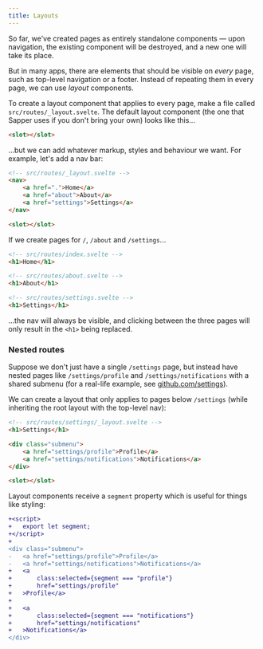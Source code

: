 ```yaml
---
title: Layouts
---
```


So far, we've created pages as entirely standalone components — upon navigation, the existing component will be destroyed, and a new one will take its place.

But in many apps, there are elements that should be visible on *every* page, such as top-level navigation or a footer. Instead of repeating them in every page, we can use *layout* components.

To create a layout component that applies to every page, make a file called `src/routes/_layout.svelte`. The default layout component (the one that Sapper uses if you don't bring your own) looks like this...

```html
<slot></slot>
```

...but we can add whatever markup, styles and behaviour we want. For example, let's add a nav bar:

```html
<!-- src/routes/_layout.svelte -->
<nav>
	<a href=".">Home</a>
	<a href="about">About</a>
	<a href="settings">Settings</a>
</nav>

<slot></slot>
```

If we create pages for `/`, `/about` and `/settings`...

```html
<!-- src/routes/index.svelte -->
<h1>Home</h1>
```

```html
<!-- src/routes/about.svelte -->
<h1>About</h1>
```

```html
<!-- src/routes/settings.svelte -->
<h1>Settings</h1>
```

...the nav will always be visible, and clicking between the three pages will only result in the `<h1>` being replaced.


### Nested routes

Suppose we don't just have a single `/settings` page, but instead have nested pages like `/settings/profile` and `/settings/notifications` with a shared submenu (for a real-life example, see [github.com/settings](https://github.com/settings)).

We can create a layout that only applies to pages below `/settings` (while inheriting the root layout with the top-level nav):

```html
<!-- src/routes/settings/_layout.svelte -->
<h1>Settings</h1>

<div class="submenu">
	<a href="settings/profile">Profile</a>
	<a href="settings/notifications">Notifications</a>
</div>

<slot></slot>
```

Layout components receive a `segment` property which is useful for things like styling:

```diff
+<script>
+	export let segment;
+</script>
+
<div class="submenu">
-	<a href="settings/profile">Profile</a>
-	<a href="settings/notifications">Notifications</a>
+	<a
+		class:selected={segment === "profile"}
+		href="settings/profile"
+	>Profile</a>
+
+	<a
+		class:selected={segment === "notifications"}
+		href="settings/notifications"
+	>Notifications</a>
</div>
```
